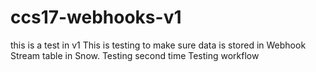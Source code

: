 # ccs17-webhooks-v1
this is a test in v1
This is testing to make sure data is stored in Webhook Stream table in Snow.
Testing second time
Testing workflow

